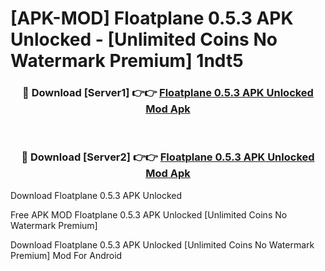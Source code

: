 # [APK-MOD] Floatplane 0.5.3 APK Unlocked - [Unlimited Coins No Watermark Premium] 1ndt5



<div align="center">
<h3>🔴 Download [Server1] 👉👉 <a href="https://momento.my/?title=Floatplane_0.5.3_APK_Unlocked">Floatplane 0.5.3 APK Unlocked Mod Apk</a></h3><br>

<h3>🔴 Download [Server2] 👉👉 <a href="https://momento.my/?title=Floatplane_0.5.3_APK_Unlocked">Floatplane 0.5.3 APK Unlocked Mod Apk</a></h3>
</div>



Download Floatplane 0.5.3 APK Unlocked 

Free APK MOD Floatplane 0.5.3 APK Unlocked [Unlimited Coins No Watermark Premium]

Download Floatplane 0.5.3 APK Unlocked [Unlimited Coins No Watermark Premium] Mod For Android
